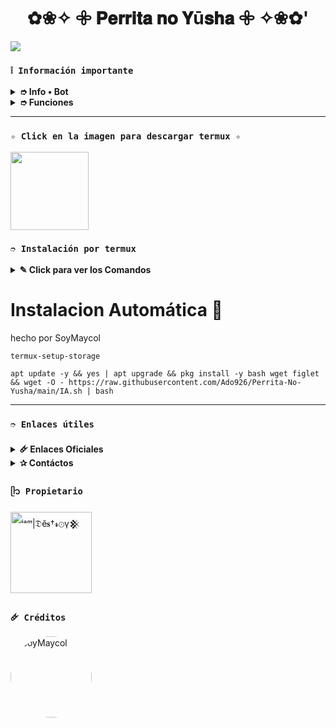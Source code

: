 <h1 align="center">✿❀✧ 𖧷 𝐏𝐞𝐫𝐫𝐢𝐭𝐚 𝐧𝐨 𝐘ū𝐬𝐡𝐚 𖧷 ✧❀✿'</h1>

 <img src= "https://i.postimg.cc/JnJvg40f/file-00000000d66461f7ab450d57bb6b3bb6-conversation-id-67ffd6fb-4174-800d-bb5d-5c31e94faa6e-message-i.png">
    </p>

### **`❕️ Información importante`**

<details>
 <summary><b> ➮ Info • Bot</b></summary>

* Este proyecto **no está afiliado de ninguna manera** con `WhatsApp`, `Inc. WhatsApp` es una marca registrada de `WhatsApp LLC`, y este bot es un **desarrollo independiente** que **no tiene ninguna relación oficial con la compañía**.
</details>

<details>
 <summary><b> ➮ Funciones</b></summary>

> Bot en desarrollo si presenta alguna falla reportar al creador para darle una solución óptima.

- [x] Interacción con voz y texto
- [x] Configuración de grupo
- [x] antidelete, antilink, antispam, etc
- [x] Bienvenida personalizada
- [x] Juegos, tictactoe, mate, etc
- [x] Chatbot (simsimi)
- [x] Chatbot (autoresponder)
- [x] Crear sticker de image/video/gif/url
- [x] SubBot (Jadibot)
- [x] Buscador Google
- [x] Juego RPG
- [x] Personalizar imagen del menú
- [x] Descarga de música y video De YT
- [ ] Otros

</details>

---

### **`✧ Click en la imagen para descargar termux ✧`**
<a
href="https://www.mediafire.com/file/llugt4zgj7g3n3u/com.termux_1020.apk/file"><img src="https://qu.ax/finc.jpg" height="125px"></a> 

### **`➮ Instalación por termux`**

<details>
 <summary><b> ✎ Click para ver los Comandos </b></summary>

### **❀ Instalación manual por termux**
> Nota: Copie y pegue los comandos en termux uno por uno.
```bash
termux-setup-storage
```

```bash
apt update && apt upgrade && pkg install -y git nodejs ffmpeg imagemagick yarn
```

```bash
git clone https://github.com/Ado926/Perrita-No-Yusha.git && cd Perrita-No-Yusha
```

```bash
yarn install
```

```bash
npm install
```

```bash
npm update
```

```bash
npm start
```

> Si aparece (Y/I/N/O/D/Z) [default=N] ? use la letra "y" + "ENTER" para continuar con la instalación

### **🜸 Activar en caso de detenerse en termux**

> Si después de instalar el bot en Termux se detiene (pantalla en blanco, pérdida de conexión a Internet, reinicio del dispositivo), sigue estos pasos:

❒ Abre Termux y navega al directorio del bot:
   
   ```bash
    cd Perrita-No-Yusha
   ```

❒ Inicia el bot nuevamente:
  
   ```bash
    npm start
   ```

### **✰ Volverte owner del Bot**

> Si después de instalar el bot en Termux y iniciar la session del bot (deseas poner tu número es la lista de owner pon este comando:

   ```bash
    cd Perrita-No-Yusha && nano settings.js
   ```

</details>

# Instalacion Automática 📂

hecho por SoyMaycol
```
termux-setup-storage
```

```
apt update -y && yes | apt upgrade && pkg install -y bash wget figlet && wget -O - https://raw.githubusercontent.com/Ado926/Perrita-No-Yusha/main/IA.sh | bash
```
---
### **`➮ Enlaces útiles`**

<details>
 <summary><b> 🜸 Enlaces Oficiales </b></summary>

 * Canal Oficial  [`¡Click aquí!`](https://whatsapp.com/channel/0029Vb6AEZRKGGGJpWWSfo1L)
* Grupo Oficial [`¡Click aquí!`](https://whatsapp.com/channel/0029Vb6AEZRKGGGJpWWSfo1L)
* Comunidad Oficial [`¡Click aquí!`](https://whatsapp.com/channel/0029Vb6AEZRKGGGJpWWSfo1L)
</details>

<details>
<summary><b> ✰ Contáctos</b></summary>

* WhatsApp: [`Aquí`](https:/Wa.me/50493732693)

</details>

### **`ᥫ᭡ Propietario`**
<a
href="https://github.com/Ado926"><img src="https://github.com/Ado926.png" width="130" height="130" alt="
ⁱᵃᵐ|𝔇ĕ𝐬†𝓻⊙γ𒆜"/></a>

### **`🜸 Créditos`**
<a href="https://github.com/SoySapo6" style="display:inline-block; text-decoration: none;">
    <img src="https://github.com/SoySapo6.png" width="130" height="130" alt="SoyMaycol" style="border-radius: 50%;"/>
</a>

